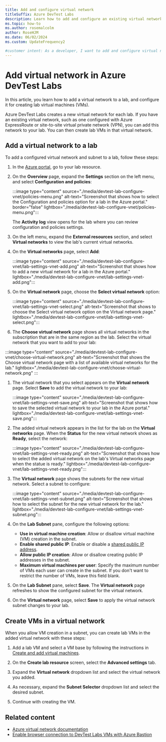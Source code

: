 ```yaml
---
title: Add and configure virtual network
titleSuffix: Azure DevTest Labs
description: Learn how to add and configure an existing virtual network and subnet to use for creating virtual machines in Azure DevTest Labs.
ms.topic: how-to
ms.author: rosemalcolm
author: RoseHJM
ms.date: 06/02/2024
ms.custom: UpdateFrequency2

#customer intent: As a developer, I want to add and configure virtual networks and subnets in Azure DevTest Labs so I can use them to create virtual machines.
---
```


# Add virtual network in Azure DevTest Labs

In this article, you learn how to add a virtual network to a lab, and configure it for creating lab virtual machines (VMs).

Azure DevTest Labs creates a new virtual network for each lab. If you have an existing virtual network, such as one configured with Azure ExpressRoute or site-to-site virtual private network (VPN), you can add this network to your lab. You can then create lab VMs in that virtual network.

## Add a virtual network to a lab

To add a configured virtual network and subnet to a lab, follow these steps:

1. In the [Azure portal](https://go.microsoft.com/fwlink/p/?LinkID=525040), go to your lab resource.

1. On the **Overview** page, expand the **Settings** section on the left menu, and select **Configuration and policies**:

   :::image type="content" source="./media/devtest-lab-configure-vnet/policies-menu.png" alt-text="Screenshot that shows how to select the Configuration and policies option for a lab in the Azure portal." border="false" lightbox="./media/devtest-lab-configure-vnet/policies-menu.png":::

   The **Activity log** view opens for the lab where you can review configuration and policies settings.

1. On the left menu, expand the **External resources** section, and select **Virtual networks** to view the lab's current virtual networks.

1. On the **Virtual networks** page, select **Add**:
   
   :::image type="content" source="./media/devtest-lab-configure-vnet/lab-settings-vnet-add.png" alt-text="Screenshot that shows how to add a new virtual network for a lab in the Azure portal." lightbox="./media/devtest-lab-configure-vnet/lab-settings-vnet-add.png":::

1. On the **Virtual network** page, choose the **Select virtual network** option:

   :::image type="content" source="./media/devtest-lab-configure-vnet/lab-settings-vnet-select.png" alt-text="Screenshot that shows to choose the Select virtual network option on the Virtual network page." lightbox="./media/devtest-lab-configure-vnet/lab-settings-vnet-select.png":::

1.  The **Choose virtual network** page shows all virtual networks in the subscription that are in the same region as the lab. Select the virtual network that you want to add to your lab:

   :::image type="content" source="./media/devtest-lab-configure-vnet/choose-virtual-network.png" alt-text="Screenshot that shows the Choose virtual network page with a list of available virtual networks for the lab." lightbox="./media/devtest-lab-configure-vnet/choose-virtual-network.png" :::

1. The virtual network that you select appears on the **Virtual network** page. Select **Save** to add the virtual network to your lab:

   :::image type="content" source="./media/devtest-lab-configure-vnet/lab-settings-vnet-save.png" alt-text="Screenshot that shows how to save the selected virtual network to your lab in the Azure portal." lightbox="./media/devtest-lab-configure-vnet/lab-settings-vnet-save.png":::

1. The added virtual network appears in the list for the lab on the **Virtual networks** page. When the **Status** for the new virtual network shows as **Ready**, select the network:

   :::image type="content" source="./media/devtest-lab-configure-vnet/lab-settings-vnet-ready.png" alt-text="Screenshot that shows how to select the added virtual network on the lab's Virtual networks page when the statue is ready." lightbox="./media/devtest-lab-configure-vnet/lab-settings-vnet-ready.png":::

1. The **Virtual network** page shows the subnets for the new virtual network. Select a subnet to configure:

   :::image type="content" source="./media/devtest-lab-configure-vnet/lab-settings-vnet-subnet.png" alt-text="Screenshot that shows how to select the subnet for the new virtual network for the lab." lightbox="./media/devtest-lab-configure-vnet/lab-settings-vnet-subnet.png":::

1. On the **Lab Subnet** pane, configure the following options:

   - **Use in virtual machine creation**: Allow or disallow virtual machine (VM) creation in the subnet.
   - **Enable shared public IP**: Enable or disable a [shared public IP address](devtest-lab-shared-ip.md).
   - **Allow public IP creation**: Allow or disallow creating public IP addresses in the subnet.
   - **Maximum virtual machines per user**: Specify the maximum number of VMs each user can create in the subnet. If you don't want to restrict the number of VMs, leave this field blank.

1. On the **Lab Subnet** pane, select **Save**. The **Virtual network** page refreshes to show the configured subnet for the virtual network.

1. On the **Virtual network** page, select **Save** to apply the virtual network subnet changes to your lab.

## Create VMs in a virtual network

When you allow VM creation in a subnet, you can create lab VMs in the added virtual network with these steps:

1. Add a lab VM and select a VM base by following the instructions in [Create and add virtual machines](devtest-lab-add-vm.md).

1. On the **Create lab resource** screen, select the **Advanced settings** tab.

1. Expand the **Virtual network** dropdown list and select the virtual network you added.

1. As necessary, expand the **Subnet Selector** dropdown list and select the desired subnet.

1. Continue with creating the VM.

## Related content

- [Azure virtual network documentation](../virtual-network/index.yml)
- [Enable browser connection to DevTest Labs VMs with Azure Bastion](enable-browser-connection-lab-virtual-machines.md)

